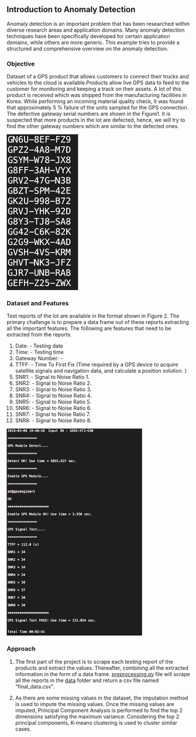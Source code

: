 ## Introduction to Anomaly Detection

Anomaly detection is an important problem that has been researched within diverse research areas
and application domains. Many anomaly detection techniques have been specifically developed
for certain application domains, while others are more generic. This example tries to provide a
structured and comprehensive overview on the anomaly detection.

### Objective

Dataset of a GPS product that allows customers to connect their trucks and vehicles to the cloud is available.Products allow live GPS data to feed to the customer for monitoring and keeping a track on their assets.  A lot of this product is received which was shipped from the manufacturing facilities in Korea.
While performing an incoming material quality check, it was found that approximately 5 % failure of the units sampled for the GPS connection. The defective gateway serial numbers are shown in the Figure1. It is suspected that more products in the lot are defected, hence, we will try to find the other gateway numbers which are similar to the defected ones.

![Figure 1](images/Figure1.png)


### Dataset and Features

Test reports of the lot are available in the format shown in Figure 2. The primary challenge is to prepare a data frame out of these reports extracting all the important features.
The following are features that need to be extracted from the reports.

1. Date: - Testing date
2. Time: - Testing time
3. Gateway Number: -
4. TTFF: - Time To First Fix (Time required by a GPS device to acquire satellite signals and navigation data, and calculate a position solution. )
5. SNR1: - Signal to Noise Ratio 1.
6. SNR2: - Signal to Noise Ratio 2.
7. SNR3: - Signal to Noise Ratio 3.
8. SNR4: - Signal to Noise Ratio 4.
9. SNR5: - Signal to Noise Ratio 5.
10. SNR6: - Signal to Noise Ratio 6.
11. SNR7: - Signal to Noise Ratio 7.
12. SNR8: - Signal to Noise Ratio 8.

![Figure 2](images/Figure2.png)
### Approach
1) The first part of the project is to scrape each testing report of the products and extract the values. Thereafter, combining all the extracted information in the form of a data frame. [preprocessing.py](https://github.com/shirishpandagare/GPS/blob/master/Preprocessing.py) file will scrape all the reports in the [data](https://github.com/shirishpandagare/GPS/tree/master/data) folder and return a csv file named "final_data.csv".

2) As there are some missing values in the dataset, the imputation method is used to impute the missing values. Once the missing values are imputed, Principal Component Analysis is performed to find the top 2 dimensions satisfying the maximum variance. Considering the top 2 principal components, K-means clustering is used to cluster similar cases. 
